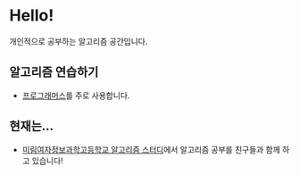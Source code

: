 # Hello!
개인적으로 공부하는 알고리즘 공간입니다.

## 알고리즘 연습하기
- [프로그래머스](https://programmers.co.kr/)를 주로 사용합니다.
  
## 현재는...
- [미림여자정보과학고등학교 알고리즘 스터디](https://github.com/Mirim-Study/Algorithm)에서 알고리즘 공부를 친구들과 함께 하고 있습니다!
